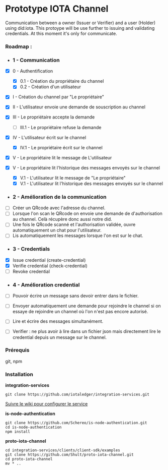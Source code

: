 # Prototype IOTA Channel

Communication between a owner (Issuer or Verifier) and a user (Holder) using did:iota. This protoype will be use further to issuing and validating credentials. At this moment it's only for communicate.

### Roadmap : 

- ###  1 - Communication
- [x] 0 - Authentification
    - [x] 0.1 - Création du propriétaire du channel
    - [x] 0.2 - Création d'un utilisateur

- [x] I - Création du channel par "Le propriétaire"

- [x] II - L'utilisateur envoie une demande de souscription au channel

- [x] III - Le propriétaire accepte la demande
    - [ ] III.1 - Le propriétaire refuse la demande

- [x] IV - L'utilisateur écrit sur le channel
    - [x] IV.1 - Le propriétaire écrit sur le channel

- [x] V - Le propriétaire lit le message de L'utilisateur 
- [x] V - Le propriétaire lit l'historique des messages envoyés sur le channel
    - [x] V.1 - L'utilisateur lit le message de "Le propriétaire"
    - [x] V.1 - L'utilisateur lit l'historique des messages envoyés sur le channel

- ### 2 - Amélioration de la communication
- [ ] Créer un QRcode avec l'adresse du channel.
- [ ] Lorsque l'on scan le QRcode on envoie une demande de d'authorisation au channel. Celà récupère donc aussi notre did.
- [ ] Une fois le QRcode scanné et l'authorisation validée, ouvre automatiquement un chat pour l'utilisateur. 
- [ ] Lis automatiquement les messages lorsque l'on est sur le chat.

- ### 3 - Credentials
- [x] Issue credential (create-credential)
- [x] Verifie credential (check-credential)
- [ ] Revoke credential

- ### 4 - Amélioration credential
- [ ] Pouvoir écrire un message sans devoir entrer dans le fichier.
- [ ] Envoyer automatiquement une demande pour rejoindre le channel si on essaye de rejoindre un channel où l'on n'est pas encore autorisé.
- [ ] Lire et écrire des messages simultanément.
- [ ] Verifier : ne plus avoir à lire dans un fichier json mais directement lire le credential depuis un message sur le channel.


### Prérequis

git, npm

### Installation

**integration-services**
```
git clone https://github.com/iotaledger/integration-services.git
```
[Suivre le wiki pour configurer le service](https://wiki.iota.org/integration-services/getting_started/installation/node_setup)

**is-node-authentication**
```
git clone https://github.com/Schereo/is-node-authentication.git
cd is-node-authentication
npm install
```

**proto-iota-channel**
```
cd integration-services/clients/client-sdk/examples
git clone https://github.com/Shult/proto-iota-channel.git
cd proto-iota-channel
mv * ..
```
